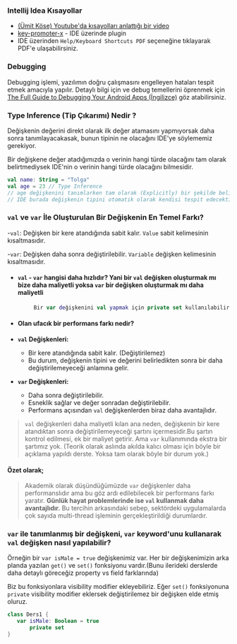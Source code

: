 
### Intellij Idea Kısayollar

- [(Ümit Köse) Youtube'da kısayolları anlattığı bir video](https://youtu.be/XOniJYHaiEY?si=jCoyOZ1-QuOAEdzm)
- [key-promoter-x](https://plugins.jetbrains.com/plugin/9792-key-promoter-x) - IDE üzerinde plugin
- IDE üzerinden `Help/Keyboard Shortcuts PDF` seçeneğine tıklayarak PDF'e ulaşabilirsiniz.

### Debugging

Debugging işlemi, yazılımın doğru çalışmasını engelleyen hataları tespit etmek amacıyla yapılır.
Detaylı bilgi için ve debug temellerini öprenmek
için [The Full Guide to Debugging Your Android Apps (İngilizce)](https://www.youtube.com/watch?v=ln5hc-zprEM) göz
atabilirsiniz.

### Type Inference (Tip Çıkarımı) Nedir ?

Değişkenin değerini direkt olarak ilk değer atamasını yapmıyorsak daha sonra tanımlayacakasak,
bunun tipinin ne olacağını IDE'ye söylememiz gerekiyor.

Bir değişkene değer atadığımızda o verinin hangi türde olacağını tam olarak belirtmediysek IDE'nin o verinin
hangi türde olacağını bilmesidir.

  ```kt
  val name: String = "Tolga"
  val age = 23 // Type Inference
 // age değişkenini tanımlarken tam olarak (Explicitly) bir şekilde belirtmedik.
 // IDE burada değişkenin tipini otomatik olarak kendisi tespit edecektir.
  ```

### `val` ve `var` İle Oluşturulan Bir Değişkenin En Temel Farkı?

-`val`: Değişken bir kere atandığında sabit kalır. `Value` sabit kelimesinin kısaltmasıdır.

-`var`: Değişken daha sonra değiştirilebilir. `Variable` değişken kelimesinin kısaltmasıdır.

- #### `val` - `var` hangisi daha hızlıdır? Yani bir `val` değişken oluşturmak mı bize daha maliyetli yoksa `var` bir değişken oluşturmak mı daha maliyetli

    ```kt
         Bir var değişkenini val yapmak için private set kullanılabilir.
    ```
- #### Olan ufacık bir performans farkı nedir?

- **`val` Değişkenleri:**
    - Bir kere atandığında sabit kalır. (Değiştirilemez)
    - Bu durum, değişkenin tipini ve değerini belirledikten sonra bir daha değiştirilemeyeceği anlamına gelir.


- **`var` Değişkenleri:**
    - Daha sonra değiştirilebilir.
    - Esneklik sağlar ve değer sonradan değiştirilebilir.
    - Performans açısından `val` değişkenlerden biraz daha avantajlıdır.


> `val` değişkenleri daha maliyetli kılan ana neden, değişkenin bir kere atandıktan
sonra değiştirilemeyeceği şartını içermesidir.Bu şartın kontrol edilmesi, ek bir maliyet getirir.
Ama `var` kullanımında ekstra bir şartımız yok.
(Teorik olarak aslında akılda kalıcı olması için böyle bir açıklama yapıldı derste.
Yoksa tam olarak böyle bir durum yok.)

#### Özet olarak;

> Akademik olarak düşündüğümüzde `var` değişkenler daha performanslıdır ama bu göz ardı edilebilecek bir performans
farkı yaratır.
**Günlük hayat problemlerinde ise `val` kullanmak daha avantajlıdır.**
Bu tercihin arkasındaki sebep, sektördeki uygulamalarda çok sayıda multi-thread işleminin gerçekleştirildiği durumlardır.

### `var` ile tanımlanmış bir değişkeni, `var` keyword'unu kullanarak `val` değişken nasıl yapılabilir?

Örneğin bir `var isMale = true` değişkenimiz var. Her bir değişkenimizin arka planda
yazılan `get()` ve `set()` fonksiyonu vardır.(Bunu ilerideki derslerde daha detaylı göreceğiz property vs field farklarında)

Biz bu fonksiyonlara visibility modifier ekleyebiliriz.
Eğer `set()` fonksiyonuna `private` visibility modifier eklersek değiştirilemez bir değişken elde etmiş oluruz.

   ```kt
  class Ders1 {
      var isMale: Boolean = true
          private set
  }
  ```